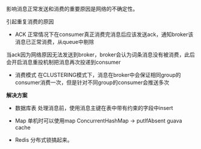 影响消息正常发送和消费的重要原因是网络的不确定性。

引起重复消费的原因

- ACK
正常情况下在consumer真正消费完消息后应该发送ack，通知broker该消息已正常消费，从queue中剔除

当ack因为网络原因无法发送到broker，broker会认为词条消息没有被消费，此后会开启消息重投机制把消息再次投递到consumer

- 消费模式
在CLUSTERING模式下，消息在broker中会保证相同group的consumer消费一次，但是针对不同group的consumer会推送多次

**解决方案**

- 数据库表
处理消息前，使用消息主键在表中带有约束的字段中insert

- Map
单机时可以使用map ConcurrentHashMap -> putIfAbsent guava cache

- Redis
分布式锁搞起来。